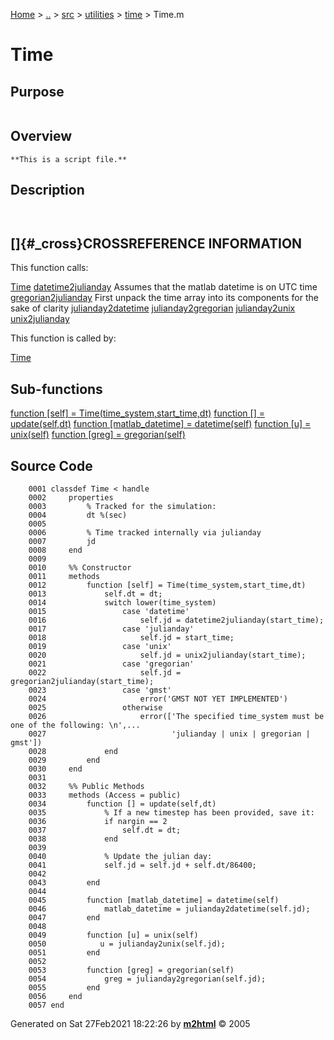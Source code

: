 [Home](../../../../../index.md) \> [..](#) \> [src](#) \> [utilities](#)
\> [time](index.md) \> Time.m



# Time

## Purpose 

``` 
```

## Overview 

``` 
**This is a script file.**
```

## Description 

```
 

```

## []{#_cross}CROSSREFERENCE INFORMATION 

This function calls:

   [Time](Time.md)
   [datetime2julianday](datetime2julianday.md "function [jd] = datetime2julianday(matlab_datetime)")
    Assumes that the matlab datetime is on UTC time
   [gregorian2julianday](gregorian2julianday.md "function [jd] = gregorian2julianday(gregorian)")
    First unpack the time array into its components for the sake of
    clarity
   [julianday2datetime](julianday2datetime.md "function [matlab_datetime] = julianday2datetime(jd)")
   [julianday2gregorian](julianday2gregorian.md "function [gregorian] = julianday2gregorian(jd)")
   [julianday2unix](julianday2unix.md "function [unix] = julianday2unix(jd)")
   [unix2julianday](unix2julianday.md "function [jd] = unix2julianday(unix)")

This function is called by:

   [Time](Time.md)

## Sub-functions 

   [function \[self\] = Time(time_system,start_time,dt)](#_sub1)
   [function \[\] = update(self,dt)](#_sub2)
   [function \[matlab_datetime\] = datetime(self)](#_sub3)
   [function \[u\] = unix(self)](#_sub4)
   [function \[greg\] = gregorian(self)](#_sub5)

## Source Code 

```
    0001 classdef Time < handle
    0002     properties
    0003         % Tracked for the simulation:
    0004         dt %(sec)
    0005         
    0006         % Time tracked internally via julianday
    0007         jd
    0008     end
    0009     
    0010     %% Constructor
    0011     methods
    0012         function [self] = Time(time_system,start_time,dt)
    0013             self.dt = dt;
    0014             switch lower(time_system)
    0015                 case 'datetime'
    0016                     self.jd = datetime2julianday(start_time);
    0017                 case 'julianday'
    0018                     self.jd = start_time;
    0019                 case 'unix'
    0020                     self.jd = unix2julianday(start_time);
    0021                 case 'gregorian'
    0022                     self.jd = gregorian2julianday(start_time);
    0023                 case 'gmst'
    0024                     error('GMST NOT YET IMPLEMENTED')
    0025                 otherwise
    0026                     error(['The specified time_system must be one of the following: \n',...
    0027                            'julianday | unix | gregorian | gmst'])
    0028             end
    0029         end
    0030     end
    0031     
    0032     %% Public Methods
    0033     methods (Access = public)
    0034         function [] = update(self,dt)
    0035             % If a new timestep has been provided, save it:
    0036             if nargin == 2
    0037                 self.dt = dt;
    0038             end
    0039             
    0040             % Update the julian day:
    0041             self.jd = self.jd + self.dt/86400;
    0042             
    0043         end
    0044         
    0045         function [matlab_datetime] = datetime(self)
    0046             matlab_datetime = julianday2datetime(self.jd);
    0047         end
    0048         
    0049         function [u] = unix(self)
    0050            u = julianday2unix(self.jd); 
    0051         end
    0052         
    0053         function [greg] = gregorian(self)
    0054             greg = julianday2gregorian(self.jd);
    0055         end
    0056     end
    0057 end
```



Generated on Sat 27Feb2021 18:22:26 by
**[m2html](http://www.artefact.tk/software/matlab/m2html/ "Matlab Documentation in HTML")**
© 2005